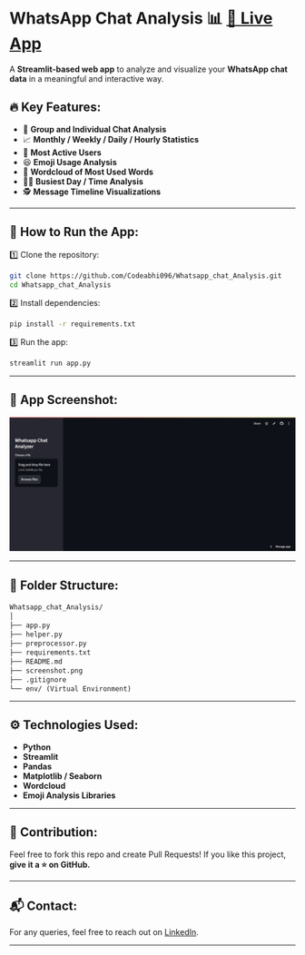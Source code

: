 
# WhatsApp Chat Analysis 📊 [🔗 Live App](https://whatsappchatanalysis01.streamlit.app/)


A **Streamlit-based web app** to analyze and visualize your **WhatsApp chat data** in a meaningful and interactive way.

## 🔥 Key Features:
- 📅 **Group and Individual Chat Analysis**
- 📈 **Monthly / Weekly / Daily / Hourly Statistics**
- 💬 **Most Active Users**
- 😆 **Emoji Usage Analysis**
- 📝 **Wordcloud of Most Used Words**
- 🧑‍💻 **Busiest Day / Time Analysis**
- 🕵️ **Message Timeline Visualizations**

---

## 🚀 How to Run the App:
1️⃣ Clone the repository:
```bash
git clone https://github.com/Codeabhi096/Whatsapp_chat_Analysis.git
cd Whatsapp_chat_Analysis
````

2️⃣ Install dependencies:

```bash
pip install -r requirements.txt
```

3️⃣ Run the app:

```bash
streamlit run app.py
```

---

## 📸 App Screenshot:

![App Screenshot](image.JPG)


---

## 📂 Folder Structure:

```
Whatsapp_chat_Analysis/
│
├── app.py
├── helper.py
├── preprocessor.py
├── requirements.txt
├── README.md
├── screenshot.png
├── .gitignore
└── env/ (Virtual Environment)
```

---

## ⚙️ Technologies Used:

* **Python**
* **Streamlit**
* **Pandas**
* **Matplotlib / Seaborn**
* **Wordcloud**
* **Emoji Analysis Libraries**

---

## 🤝 Contribution:

Feel free to fork this repo and create Pull Requests!
If you like this project, **give it a ⭐ on GitHub.**

---

## 📬 Contact:

For any queries, feel free to reach out on [LinkedIn](https://www.linkedin.com/in/abhishekbhardwaj01/).

---
